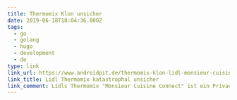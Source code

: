 ```yaml
---
title: Thermomix Klon unsicher
date: 2019-06-18T18:04:36.000Z
tags:
  - go
  - golang
  - hugo
  - development
  - de
type: link
link_url: https://www.androidpit.de/thermomix-klon-lidl-monsieur-cuisine-connect-sicherheit
link_title: Lidl Thermomix katastrophal unsicher
link_comment: Lidls Thermomix "Monsieur Cuisine Connect" ist ein Privacy Super-GAU. Die digitale Wanze in der eigenen Küche – wo man sie am wenigstens vermutet.
---
```

